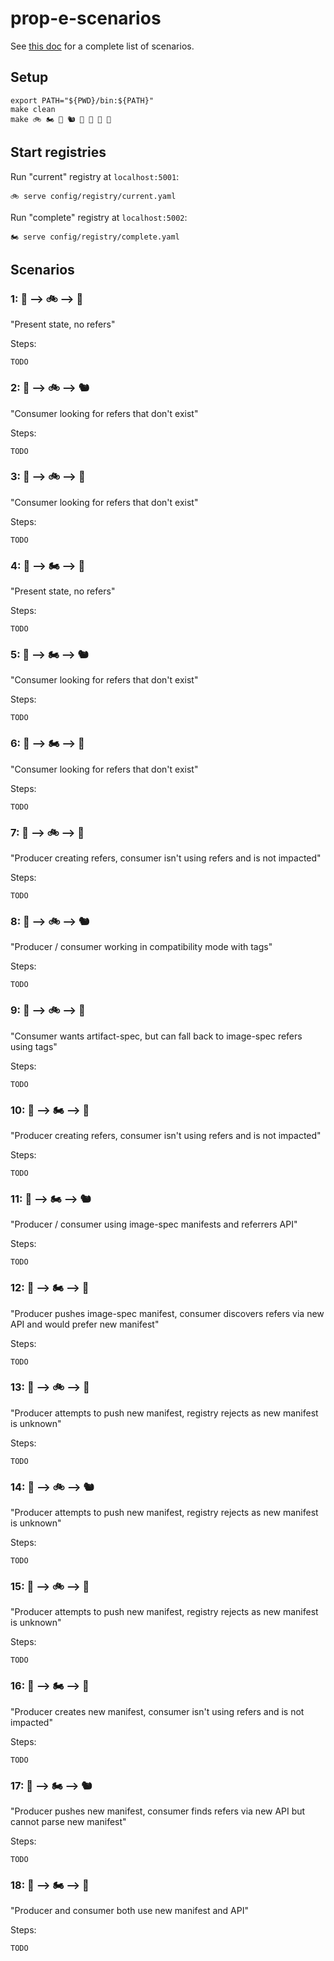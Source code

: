 # prop-e-scenarios

See [this doc](https://github.com/opencontainers/wg-reference-types/blob/8ebd9b883889780a407e4a378c7d9bd9bbd34a06/docs/UPGRADING.md) for a complete list of scenarios.

## Setup

```
export PATH="${PWD}/bin:${PATH}"
make clean
make 🚲 🏍 🐀 🐿 🦫 🌱 🌿 🌲
```

## Start registries

Run "current" registry at `localhost:5001`:
```
🚲 serve config/registry/current.yaml
```

Run "complete" registry at `localhost:5002`:
```
🏍 serve config/registry/complete.yaml
```

## Scenarios

### 1: 🌱 --> 🚲 --> 🐀

"Present state, no refers"

Steps:

```
TODO
```

### 2: 🌱 --> 🚲 --> 🐿

"Consumer looking for refers that don't exist"

Steps:

```
TODO
```

### 3: 🌱 --> 🚲 --> 🦫

"Consumer looking for refers that don't exist"

Steps:

```
TODO
```

### 4: 🌱 --> 🏍 --> 🐀

"Present state, no refers"

Steps:

```
TODO
```

### 5: 🌱 --> 🏍 --> 🐿

"Consumer looking for refers that don't exist"

Steps:

```
TODO
```

### 6: 🌱 --> 🏍 --> 🦫

"Consumer looking for refers that don't exist"

Steps:

```
TODO
```

### 7: 🌿 --> 🚲 --> 🐀

"Producer creating refers, consumer isn't using refers and is not impacted"

Steps:

```
TODO
```

### 8: 🌿 --> 🚲 --> 🐿

"Producer / consumer working in compatibility mode with tags"

Steps:

```
TODO
```

### 9: 🌿 --> 🚲 --> 🦫

"Consumer wants artifact-spec, but can fall back to image-spec refers using tags"

Steps:

```
TODO
```

### 10: 🌿 --> 🏍 --> 🐀

"Producer creating refers, consumer isn't using refers and is not impacted"

Steps:

```
TODO
```

### 11: 🌿 --> 🏍 --> 🐿

"Producer / consumer using image-spec manifests and referrers API"

Steps:

```
TODO
```

### 12: 🌿 --> 🏍 --> 🦫

"Producer pushes image-spec manifest, consumer discovers refers via new API and would prefer new manifest"

Steps:

```
TODO
```

### 13: 🌲 --> 🚲 --> 🐀

"Producer attempts to push new manifest, registry rejects as new manifest is unknown"

Steps:

```
TODO
```

### 14: 🌲 --> 🚲 --> 🐿

"Producer attempts to push new manifest, registry rejects as new manifest is unknown"

Steps:

```
TODO
```

### 15: 🌲 --> 🚲 --> 🦫

"Producer attempts to push new manifest, registry rejects as new manifest is unknown"

Steps:

```
TODO
```

### 16: 🌲 --> 🏍 --> 🐀

"Producer creates new manifest, consumer isn't using refers and is not impacted"

Steps:

```
TODO
```

### 17: 🌲 --> 🏍 --> 🐿

"Producer pushes new manifest, consumer finds refers via new API but cannot parse new manifest"

Steps:

```
TODO
```

### 18: 🌲 --> 🏍 --> 🦫

"Producer and consumer both use new manifest and API"

Steps:

```
TODO
```
